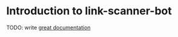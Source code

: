 # Introduction to link-scanner-bot

TODO: write [great documentation](http://jacobian.org/writing/great-documentation/what-to-write/)
